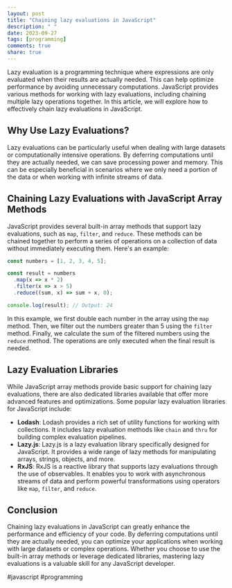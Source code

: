 ```yaml
---
layout: post
title: "Chaining lazy evaluations in JavaScript"
description: " "
date: 2023-09-27
tags: [programming]
comments: true
share: true
---
```


Lazy evaluation is a programming technique where expressions are only evaluated when their results are actually needed. This can help optimize performance by avoiding unnecessary computations. JavaScript provides various methods for working with lazy evaluations, including chaining multiple lazy operations together. In this article, we will explore how to effectively chain lazy evaluations in JavaScript.

## Why Use Lazy Evaluations?

Lazy evaluations can be particularly useful when dealing with large datasets or computationally intensive operations. By deferring computations until they are actually needed, we can save processing power and memory. This can be especially beneficial in scenarios where we only need a portion of the data or when working with infinite streams of data.

## Chaining Lazy Evaluations with JavaScript Array Methods

JavaScript provides several built-in array methods that support lazy evaluations, such as `map`, `filter`, and `reduce`. These methods can be chained together to perform a series of operations on a collection of data without immediately executing them. Here's an example:

```javascript
const numbers = [1, 2, 3, 4, 5];

const result = numbers
  .map(x => x * 2)
  .filter(x => x > 5)
  .reduce((sum, x) => sum + x, 0);

console.log(result); // Output: 24
```

In this example, we first double each number in the array using the `map` method. Then, we filter out the numbers greater than 5 using the `filter` method. Finally, we calculate the sum of the filtered numbers using the `reduce` method. The operations are only executed when the final result is needed.

## Lazy Evaluation Libraries

While JavaScript array methods provide basic support for chaining lazy evaluations, there are also dedicated libraries available that offer more advanced features and optimizations. Some popular lazy evaluation libraries for JavaScript include:

- **Lodash**: Lodash provides a rich set of utility functions for working with collections. It includes lazy evaluation methods like `chain` and `thru` for building complex evaluation pipelines.
- **Lazy.js**: Lazy.js is a lazy evaluation library specifically designed for JavaScript. It provides a wide range of lazy methods for manipulating arrays, strings, objects, and more.
- **RxJS**: RxJS is a reactive library that supports lazy evaluations through the use of observables. It enables you to work with asynchronous streams of data and perform powerful transformations using operators like `map`, `filter`, and `reduce`.

## Conclusion

Chaining lazy evaluations in JavaScript can greatly enhance the performance and efficiency of your code. By deferring computations until they are actually needed, you can optimize your applications when working with large datasets or complex operations. Whether you choose to use the built-in array methods or leverage dedicated libraries, mastering lazy evaluations is a valuable skill for any JavaScript developer.

#javascript #programming